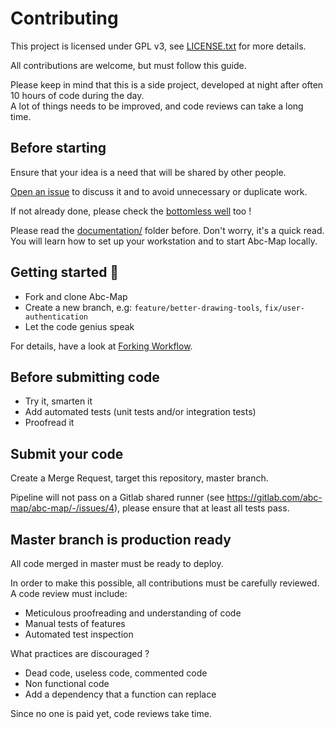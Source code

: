 # Contributing

This project is licensed under GPL v3, see [LICENSE.txt](./LICENSE.txt) for more details.

All contributions are welcome, but must follow this guide.

Please keep in mind that this is a side project, developed at night after often 10 hours of code during the day.  
A lot of things needs to be improved, and code reviews can take a long time.

## Before starting

Ensure that your idea is a need that will be shared by other people.

[Open an issue](https://gitlab.com/abc-map/abc-map/-/issues/new) to discuss it and to avoid unnecessary or duplicate work.

If not already done, please check the [bottomless well](documentation/5_backlog.md) too !

Please read the [documentation/](documentation) folder before. Don't worry, it's a quick read. You will
learn how to set up your workstation and to start Abc-Map locally.

## Getting started 🏁

- Fork and clone Abc-Map
- Create a new branch, e.g: `feature/better-drawing-tools`, `fix/user-authentication`
- Let the code genius speak

For details, have a look at [Forking Workflow](https://docs.gitlab.com/ee/user/project/repository/forking_workflow.html).

## Before submitting code

- Try it, smarten it
- Add automated tests (unit tests and/or integration tests)
- Proofread it

## Submit your code

Create a Merge Request, target this repository, master branch.

Pipeline will not pass on a Gitlab shared runner (see https://gitlab.com/abc-map/abc-map/-/issues/4), please ensure
that at least all tests pass.

## Master branch is production ready

All code merged in master must be ready to deploy.

In order to make this possible, all contributions must be carefully reviewed. A code review must include:

- Meticulous proofreading and understanding of code
- Manual tests of features
- Automated test inspection

What practices are discouraged ?

- Dead code, useless code, commented code
- Non functional code
- Add a dependency that a function can replace

Since no one is paid yet, code reviews take time.
